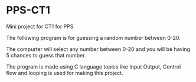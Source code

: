 # PPS-CT1
Mini project for CT1 for PPS 

The following program is for guessing a random number between 0-20. 

The compurter will select any number between 0-20 and you will be having 5 chances to guess that number.

The program is made using C language topics like Input Output, Control flow and looping is used for making this project.
